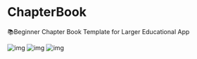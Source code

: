 # ChapterBook

📚Beginner Chapter Book Template for Larger Educational App

![img](https://i.imgur.com/VU7rHwVl.png)
![img](https://media.giphy.com/media/YSwDX81zi2hLTdL1N8/giphy.gif)
![img](https://media.giphy.com/media/MDmuZzHo2Lar6CwISk/giphy.gif)
